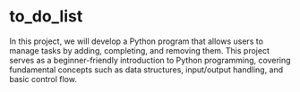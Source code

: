 # to_do_list
In this project, we will develop a Python program that allows users to manage tasks by adding, completing, and removing them. This project serves as a beginner-friendly introduction to Python programming, covering fundamental concepts such as data structures, input/output handling, and basic control flow.

